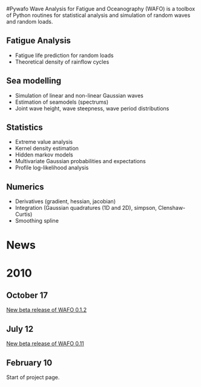#Pywafo
Wave Analysis for Fatigue and Oceanography (WAFO) is a toolbox of Python routines for statistical analysis and simulation of random waves and random loads.

## Fatigue Analysis ##
  * Fatigue life prediction for random loads
  * Theoretical density of rainflow cycles

## Sea modelling ##
  * Simulation of linear and non-linear Gaussian waves
  * Estimation of seamodels (spectrums)
  * Joint wave height, wave steepness, wave period distributions

## Statistics ##
  * Extreme value analysis
  * Kernel density estimation
  * Hidden markov models
  * Multivariate Gaussian probabilities and expectations
  * Profile log-likelihood analysis


## Numerics ##
  * Derivatives (gradient, hessian, jacobian)
  * Integration (Gaussian quadratures (1D and 2D), simpson, Clenshaw-Curtis)
  * Smoothing spline

# News #

# 2010 #
## October 17 ##
[New beta release of WAFO 0.1.2](http://pypi.python.org/pypi/wafo/0.1.2)

## July 12 ##
[New beta release of WAFO 0.11](http://pypi.python.org/pypi/wafo/0.11)

## February 10 ##
Start of project page.
